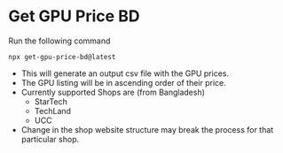 # Get GPU Price BD

Run the following command
```
npx get-gpu-price-bd@latest
```
- This will generate an output csv file with the GPU prices.
- The GPU listing will be in ascending order of their price.
- Currently supported Shops are (from Bangladesh)
    -   StarTech
    -   TechLand
    -   UCC
- Change in the shop website structure may break the process for that particular shop.